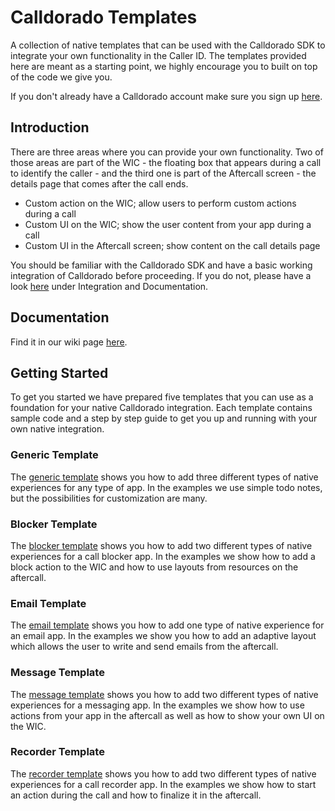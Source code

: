 # Calldorado Templates

A collection of native templates that can be used with the Calldorado SDK to integrate your own functionality in the Caller ID. The templates provided here are meant as a starting point, we highly encourage you to built on top of the code we give you.

If you don't already have a Calldorado account make sure you sign up [here](https://my.calldorado.com/login/signup).

## Introduction

There are three areas where you can provide your own functionality. Two of those areas are part of the WIC - the floating box that appears during a call to identify the caller - and the third one is part of the Aftercall screen - the details page that comes after the call ends.

*	Custom action on the WIC; allow users to perform custom actions during a call
*	Custom UI on the WIC; show the user content from your app during a call
*	Custom UI in the Aftercall screen; show content on the call details page

You should be familiar with the Calldorado SDK and have a basic working integration of Calldorado before proceeding. If you do not, please have a look [here](https://my.calldorado.com/) under Integration and Documentation.

## Documentation

Find it in our wiki page [here](https://github.com/Calldorado-com/calldorado-template-examples/wiki).

## Getting Started

To get you started we have prepared five templates that you can use as a foundation for your native Calldorado integration. Each template contains sample code and a step by step guide to get you up and running with your own native integration.

### Generic Template

The [generic template](https://github.com/Calldorado-com/calldorado-template-examples/tree/master/generic_template) shows you how to add three different types of native experiences for any type of app. In the examples we use simple todo notes, but the possibilities for customization are many.

### Blocker Template

The [blocker template](https://github.com/Calldorado-com/calldorado-template-examples/tree/master/blocker_template) shows you how to add two different types of native experiences for a call blocker app. In the examples we show how to add a block action to the WIC and how to use layouts from resources on the aftercall.

### Email Template

The [email template](https://github.com/Calldorado-com/calldorado-template-examples/tree/master/email_template) shows you how to add one type of native experience for an email app. In the examples we show you how to add an adaptive layout which allows the user to write and send emails from the aftercall.

### Message Template

The [message template](https://github.com/Calldorado-com/calldorado-template-examples/tree/master/message_template) shows you how to add two different types of native experiences for a messaging app. In the examples we show how to use actions from your app in the aftercall as well as how to show your own UI on the WIC.

### Recorder Template

The [recorder template](https://github.com/Calldorado-com/calldorado-template-examples/tree/master/recorder_template) shows you how to add two different types of native experiences for a call recorder app. In the examples we show how to start an action during the call and how to finalize it in the aftercall.
